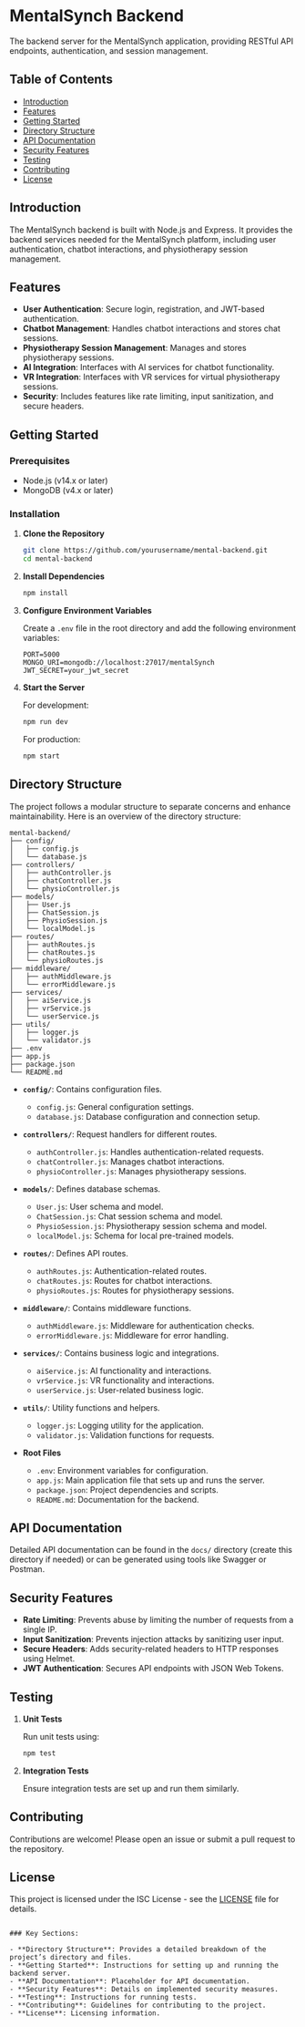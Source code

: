 # MentalSynch Backend

The backend server for the MentalSynch application, providing RESTful API endpoints, authentication, and session management.

## Table of Contents

- [Introduction](#introduction)
- [Features](#features)
- [Getting Started](#getting-started)
- [Directory Structure](#directory-structure)
- [API Documentation](#api-documentation)
- [Security Features](#security-features)
- [Testing](#testing)
- [Contributing](#contributing)
- [License](#license)

## Introduction

The MentalSynch backend is built with Node.js and Express. It provides the backend services needed for the MentalSynch platform, including user authentication, chatbot interactions, and physiotherapy session management.

## Features

- **User Authentication**: Secure login, registration, and JWT-based authentication.
- **Chatbot Management**: Handles chatbot interactions and stores chat sessions.
- **Physiotherapy Session Management**: Manages and stores physiotherapy sessions.
- **AI Integration**: Interfaces with AI services for chatbot functionality.
- **VR Integration**: Interfaces with VR services for virtual physiotherapy sessions.
- **Security**: Includes features like rate limiting, input sanitization, and secure headers.

## Getting Started

### Prerequisites

- Node.js (v14.x or later)
- MongoDB (v4.x or later)

### Installation

1. **Clone the Repository**

   ```bash
   git clone https://github.com/yourusername/mental-backend.git
   cd mental-backend
   ```

2. **Install Dependencies**

   ```bash
   npm install
   ```

3. **Configure Environment Variables**

   Create a `.env` file in the root directory and add the following environment variables:

   ```env
   PORT=5000
   MONGO_URI=mongodb://localhost:27017/mentalSynch
   JWT_SECRET=your_jwt_secret
   ```

4. **Start the Server**

   For development:

   ```bash
   npm run dev
   ```

   For production:

   ```bash
   npm start
   ```

## Directory Structure

The project follows a modular structure to separate concerns and enhance maintainability. Here is an overview of the directory structure:

```
mental-backend/
├── config/
│   ├── config.js
│   └── database.js
├── controllers/
│   ├── authController.js
│   ├── chatController.js
│   └── physioController.js
├── models/
│   ├── User.js
│   ├── ChatSession.js
│   ├── PhysioSession.js
│   └── localModel.js
├── routes/
│   ├── authRoutes.js
│   ├── chatRoutes.js
│   └── physioRoutes.js
├── middleware/
│   ├── authMiddleware.js
│   └── errorMiddleware.js
├── services/
│   ├── aiService.js
│   ├── vrService.js
│   └── userService.js
├── utils/
│   ├── logger.js
│   └── validator.js
├── .env
├── app.js
├── package.json
└── README.md
```

- **`config/`**: Contains configuration files.
  - `config.js`: General configuration settings.
  - `database.js`: Database configuration and connection setup.

- **`controllers/`**: Request handlers for different routes.
  - `authController.js`: Handles authentication-related requests.
  - `chatController.js`: Manages chatbot interactions.
  - `physioController.js`: Manages physiotherapy sessions.

- **`models/`**: Defines database schemas.
  - `User.js`: User schema and model.
  - `ChatSession.js`: Chat session schema and model.
  - `PhysioSession.js`: Physiotherapy session schema and model.
  - `localModel.js`: Schema for local pre-trained models.

- **`routes/`**: Defines API routes.
  - `authRoutes.js`: Authentication-related routes.
  - `chatRoutes.js`: Routes for chatbot interactions.
  - `physioRoutes.js`: Routes for physiotherapy sessions.

- **`middleware/`**: Contains middleware functions.
  - `authMiddleware.js`: Middleware for authentication checks.
  - `errorMiddleware.js`: Middleware for error handling.

- **`services/`**: Contains business logic and integrations.
  - `aiService.js`: AI functionality and interactions.
  - `vrService.js`: VR functionality and interactions.
  - `userService.js`: User-related business logic.

- **`utils/`**: Utility functions and helpers.
  - `logger.js`: Logging utility for the application.
  - `validator.js`: Validation functions for requests.

- **Root Files**
  - `.env`: Environment variables for configuration.
  - `app.js`: Main application file that sets up and runs the server.
  - `package.json`: Project dependencies and scripts.
  - `README.md`: Documentation for the backend.

## API Documentation

Detailed API documentation can be found in the `docs/` directory (create this directory if needed) or can be generated using tools like Swagger or Postman.

## Security Features

- **Rate Limiting**: Prevents abuse by limiting the number of requests from a single IP.
- **Input Sanitization**: Prevents injection attacks by sanitizing user input.
- **Secure Headers**: Adds security-related headers to HTTP responses using Helmet.
- **JWT Authentication**: Secures API endpoints with JSON Web Tokens.

## Testing

1. **Unit Tests**

   Run unit tests using:

   ```bash
   npm test
   ```

2. **Integration Tests**

   Ensure integration tests are set up and run them similarly.

## Contributing

Contributions are welcome! Please open an issue or submit a pull request to the repository.

## License

This project is licensed under the ISC License - see the [LICENSE](LICENSE) file for details.
```

### Key Sections:

- **Directory Structure**: Provides a detailed breakdown of the project’s directory and files.
- **Getting Started**: Instructions for setting up and running the backend server.
- **API Documentation**: Placeholder for API documentation.
- **Security Features**: Details on implemented security measures.
- **Testing**: Instructions for running tests.
- **Contributing**: Guidelines for contributing to the project.
- **License**: Licensing information.

